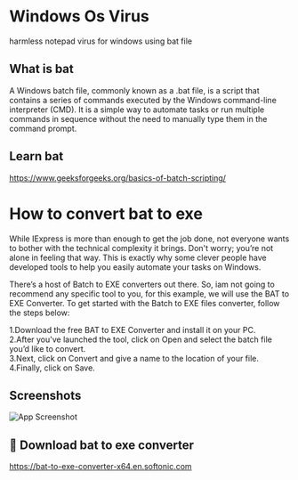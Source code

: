 
# Windows Os Virus

harmless notepad virus for windows using bat file


## What is bat 

A Windows batch file, commonly known as a .bat file, is a script that contains a series of commands executed by the Windows command-line interpreter (CMD). It is a simple way to automate tasks or run multiple commands in sequence without the need to manually type them in the command prompt.


## Learn bat 
https://www.geeksforgeeks.org/basics-of-batch-scripting/
# How to convert bat to exe

While IExpress is more than enough to get the job done, not everyone wants to bother with the technical complexity it brings. Don't worry; you’re not alone in feeling that way. This is exactly why some clever people have developed tools to help you easily automate your tasks on Windows.

There’s a host of Batch to EXE converters out there. So, iam not going to recommend any specific tool to you, for this example, we will use the BAT to EXE Converter. To get started with the Batch to EXE files converter, follow the steps below:

1.Download the free BAT to EXE Converter and install it on your PC.
<br>
2.After you've launched the tool, click on Open and select the batch file you’d like to convert.
<br>
3.Next, click on Convert and give a name to the location of your file.
<br>
4.Finally, click on Save.
## Screenshots

![App Screenshot](https://images.sftcdn.net/images/t_app-cover-l,f_auto/p/c0ab8636-9b53-11e6-a14a-00163ec9f5fa/3578694966/bat-to-exe-converter-x64-screenshot.png)


## 🔗 Download  bat to exe converter
https://bat-to-exe-converter-x64.en.softonic.com

